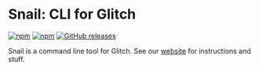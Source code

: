 # Snail: CLI for Glitch

[![npm](https://img.shields.io/npm/v/glitch-snail)](https://www.npmjs.com/package/glitch-snail)
[![npm](https://img.shields.io/npm/dt/glitch-snail?label=downloads%20%28npm%29)](https://www.npmjs.com/package/glitch-snail)
[![GitHub releases](https://img.shields.io/github/downloads/wh0/snail-cli/total?label=downloads%20%28GitHub%29)](https://github.com/wh0/snail-cli/releases)

Snail is a command line tool for Glitch.
See our [website](https://snail-cli.glitch.me) for instructions and stuff.
